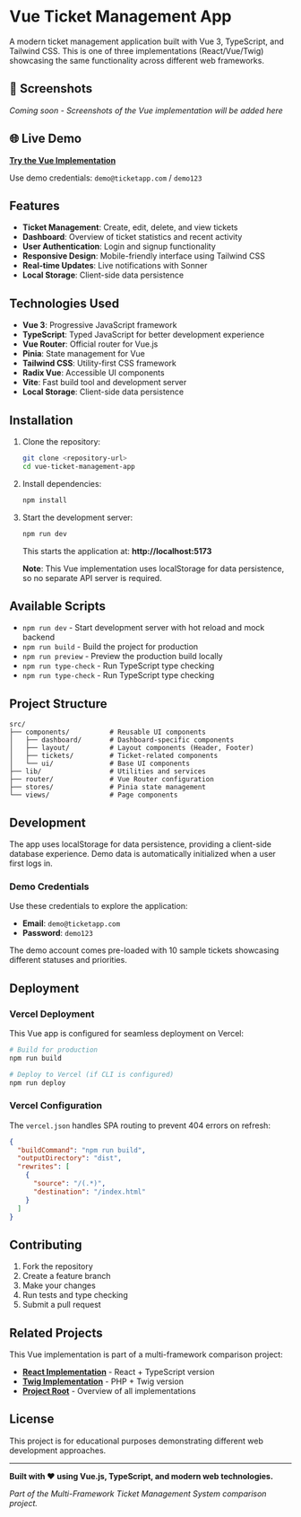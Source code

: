 # Vue Ticket Management App

A modern ticket management application built with Vue 3, TypeScript, and Tailwind CSS. This is one of three implementations (React/Vue/Twig) showcasing the same functionality across different web frameworks.

## 📸 Screenshots

*Coming soon - Screenshots of the Vue implementation will be added here*

## 🌐 Live Demo

**[Try the Vue Implementation](https://vue-ticket-app-ten.vercel.app/)**

Use demo credentials: `demo@ticketapp.com` / `demo123`

## Features

- **Ticket Management**: Create, edit, delete, and view tickets
- **Dashboard**: Overview of ticket statistics and recent activity
- **User Authentication**: Login and signup functionality
- **Responsive Design**: Mobile-friendly interface using Tailwind CSS
- **Real-time Updates**: Live notifications with Sonner
- **Local Storage**: Client-side data persistence

## Technologies Used

- **Vue 3**: Progressive JavaScript framework
- **TypeScript**: Typed JavaScript for better development experience
- **Vue Router**: Official router for Vue.js
- **Pinia**: State management for Vue
- **Tailwind CSS**: Utility-first CSS framework
- **Radix Vue**: Accessible UI components
- **Vite**: Fast build tool and development server
- **Local Storage**: Client-side data persistence

## Installation

1. Clone the repository:
   ```bash
   git clone <repository-url>
   cd vue-ticket-management-app
   ```

2. Install dependencies:
   ```bash
   npm install
   ```

3. Start the development server:
   ```bash
   npm run dev
   ```

   This starts the application at: **http://localhost:5173**

   **Note**: This Vue implementation uses localStorage for data persistence, so no separate API server is required.

## Available Scripts

- `npm run dev` - Start development server with hot reload and mock backend
- `npm run build` - Build the project for production
- `npm run preview` - Preview the production build locally
- `npm run type-check` - Run TypeScript type checking
- `npm run type-check` - Run TypeScript type checking

## Project Structure

```
src/
├── components/          # Reusable UI components
│   ├── dashboard/       # Dashboard-specific components
│   ├── layout/          # Layout components (Header, Footer)
│   ├── tickets/         # Ticket-related components
│   └── ui/              # Base UI components
├── lib/                 # Utilities and services
├── router/              # Vue Router configuration
├── stores/              # Pinia state management
└── views/               # Page components
```

## Development

The app uses localStorage for data persistence, providing a client-side database experience. Demo data is automatically initialized when a user first logs in.

### Demo Credentials

Use these credentials to explore the application:
- **Email**: `demo@ticketapp.com`
- **Password**: `demo123`

The demo account comes pre-loaded with 10 sample tickets showcasing different statuses and priorities.

## Deployment

### Vercel Deployment

This Vue app is configured for seamless deployment on Vercel:

```bash
# Build for production
npm run build

# Deploy to Vercel (if CLI is configured)
npm run deploy
```

### Vercel Configuration

The `vercel.json` handles SPA routing to prevent 404 errors on refresh:

```json
{
  "buildCommand": "npm run build",
  "outputDirectory": "dist",
  "rewrites": [
    {
      "source": "/(.*)",
      "destination": "/index.html"
    }
  ]
}
```

## Contributing

1. Fork the repository
2. Create a feature branch
3. Make your changes
4. Run tests and type checking
5. Submit a pull request

## Related Projects

This Vue implementation is part of a multi-framework comparison project:

- **[React Implementation](../react-ticket-management-app/)** - React + TypeScript version
- **[Twig Implementation](../twig-ticket-management-app/)** - PHP + Twig version
- **[Project Root](../README.md)** - Overview of all implementations

## License

This project is for educational purposes demonstrating different web development approaches.

---

**Built with ❤️ using Vue.js, TypeScript, and modern web technologies.**

*Part of the Multi-Framework Ticket Management System comparison project.*